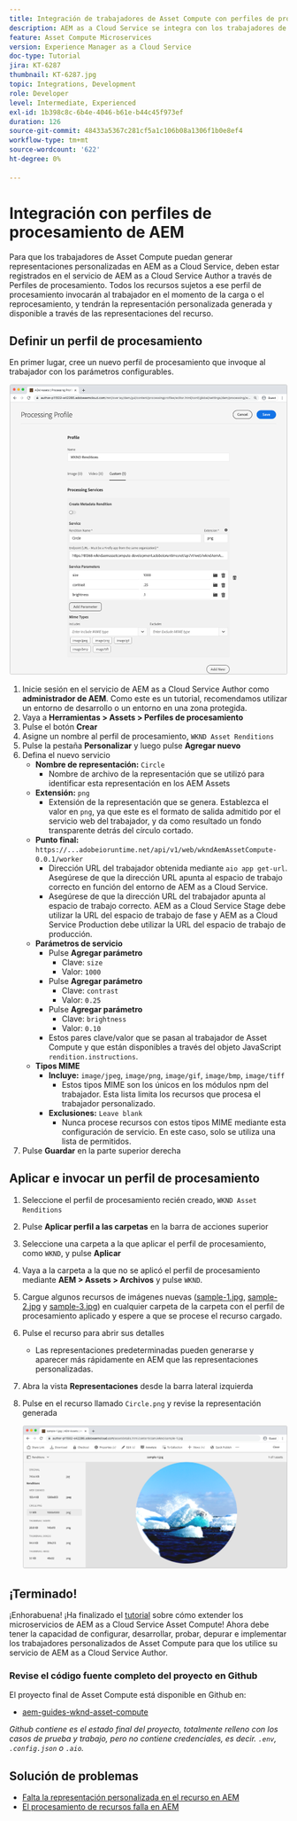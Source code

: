 ```yaml
---
title: Integración de trabajadores de Asset Compute con perfiles de procesamiento de AEM
description: AEM as a Cloud Service se integra con los trabajadores de Asset Compute implementados en Adobe I/O Runtime mediante los perfiles de procesamiento de los AEM Assets. Los perfiles de procesamiento se configuran en el servicio Autor para procesar recursos específicos mediante programas de trabajo personalizados y almacenar los archivos generados por los trabajadores como representaciones de recursos.
feature: Asset Compute Microservices
version: Experience Manager as a Cloud Service
doc-type: Tutorial
jira: KT-6287
thumbnail: KT-6287.jpg
topic: Integrations, Development
role: Developer
level: Intermediate, Experienced
exl-id: 1b398c8c-6b4e-4046-b61e-b44c45f973ef
duration: 126
source-git-commit: 48433a5367c281cf5a1c106b08a1306f1b0e8ef4
workflow-type: tm+mt
source-wordcount: '622'
ht-degree: 0%

---
```


# Integración con perfiles de procesamiento de AEM

Para que los trabajadores de Asset Compute puedan generar representaciones personalizadas en AEM as a Cloud Service, deben estar registrados en el servicio de AEM as a Cloud Service Author a través de Perfiles de procesamiento. Todos los recursos sujetos a ese perfil de procesamiento invocarán al trabajador en el momento de la carga o el reprocesamiento, y tendrán la representación personalizada generada y disponible a través de las representaciones del recurso.

## Definir un perfil de procesamiento

En primer lugar, cree un nuevo perfil de procesamiento que invoque al trabajador con los parámetros configurables.

![Perfil de procesamiento](./assets/processing-profiles/new-processing-profile.png)

1. Inicie sesión en el servicio de AEM as a Cloud Service Author como __administrador de AEM__. Como este es un tutorial, recomendamos utilizar un entorno de desarrollo o un entorno en una zona protegida.
1. Vaya a __Herramientas > Assets > Perfiles de procesamiento__
1. Pulse el botón __Crear__
1. Asigne un nombre al perfil de procesamiento, `WKND Asset Renditions`
1. Pulse la pestaña __Personalizar__ y luego pulse __Agregar nuevo__
1. Defina el nuevo servicio
   + __Nombre de representación:__ `Circle`
      + Nombre de archivo de la representación que se utilizó para identificar esta representación en los AEM Assets
   + __Extensión:__ `png`
      + Extensión de la representación que se genera. Establezca el valor en `png`, ya que este es el formato de salida admitido por el servicio web del trabajador, y da como resultado un fondo transparente detrás del círculo cortado.
   + __Punto final:__ `https://...adobeioruntime.net/api/v1/web/wkndAemAssetCompute-0.0.1/worker`
      + Dirección URL del trabajador obtenida mediante `aio app get-url`. Asegúrese de que la dirección URL apunta al espacio de trabajo correcto en función del entorno de AEM as a Cloud Service.
      + Asegúrese de que la dirección URL del trabajador apunta al espacio de trabajo correcto. AEM as a Cloud Service Stage debe utilizar la URL del espacio de trabajo de fase y AEM as a Cloud Service Production debe utilizar la URL del espacio de trabajo de producción.
   + __Parámetros de servicio__
      + Pulse __Agregar parámetro__
         + Clave: `size`
         + Valor: `1000`
      + Pulse __Agregar parámetro__
         + Clave: `contrast`
         + Valor: `0.25`
      + Pulse __Agregar parámetro__
         + Clave: `brightness`
         + Valor: `0.10`
      + Estos pares clave/valor que se pasan al trabajador de Asset Compute y que están disponibles a través del objeto JavaScript `rendition.instructions`.
   + __Tipos MIME__
      + __Incluye:__ `image/jpeg`, `image/png`, `image/gif`, `image/bmp`, `image/tiff`
         + Estos tipos MIME son los únicos en los módulos npm del trabajador. Esta lista limita los recursos que procesa el trabajador personalizado.
      + __Exclusiones:__ `Leave blank`
         + Nunca procese recursos con estos tipos MIME mediante esta configuración de servicio. En este caso, solo se utiliza una lista de permitidos.
1. Pulse __Guardar__ en la parte superior derecha

## Aplicar e invocar un perfil de procesamiento

1. Seleccione el perfil de procesamiento recién creado, `WKND Asset Renditions`
1. Pulse __Aplicar perfil a las carpetas__ en la barra de acciones superior
1. Seleccione una carpeta a la que aplicar el perfil de procesamiento, como `WKND`, y pulse __Aplicar__
1. Vaya a la carpeta a la que no se aplicó el perfil de procesamiento mediante __AEM > Assets > Archivos__ y pulse `WKND`.
1. Cargue algunos recursos de imágenes nuevas ([sample-1.jpg](../assets/samples/sample-1.jpg), [sample-2.jpg](../assets/samples/sample-2.jpg) y [sample-3.jpg](../assets/samples/sample-3.jpg)) en cualquier carpeta de la carpeta con el perfil de procesamiento aplicado y espere a que se procese el recurso cargado.
1. Pulse el recurso para abrir sus detalles
   + Las representaciones predeterminadas pueden generarse y aparecer más rápidamente en AEM que las representaciones personalizadas.
1. Abra la vista __Representaciones__ desde la barra lateral izquierda
1. Pulse en el recurso llamado `Circle.png` y revise la representación generada

   ![Representación generada](./assets/processing-profiles/rendition.png)

## ¡Terminado!

¡Enhorabuena! ¡Ha finalizado el [tutorial](../overview.md) sobre cómo extender los microservicios de AEM as a Cloud Service Asset Compute! Ahora debe tener la capacidad de configurar, desarrollar, probar, depurar e implementar los trabajadores personalizados de Asset Compute para que los utilice su servicio de AEM as a Cloud Service Author.

### Revise el código fuente completo del proyecto en Github

El proyecto final de Asset Compute está disponible en Github en:

+ [aem-guides-wknd-asset-compute](https://github.com/adobe/aem-guides-wknd-asset-compute)

_Github contiene es el estado final del proyecto, totalmente relleno con los casos de prueba y trabajo, pero no contiene credenciales, es decir. `.env`, `.config.json` o `.aio`._

## Solución de problemas

+ [Falta la representación personalizada en el recurso en AEM](../troubleshooting.md#custom-rendition-missing-from-asset)
+ [El procesamiento de recursos falla en AEM](../troubleshooting.md#asset-processing-fails)
